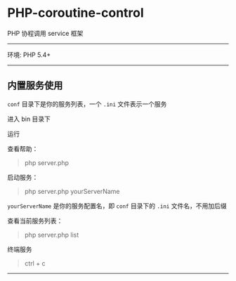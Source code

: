 # PHP-coroutine-control

PHP 协程调用 service 框架

---

环境: PHP 5.4+

---

## 内置服务使用

`conf` 目录下是你的服务列表，一个 `.ini` 文件表示一个服务

进入 bin 目录下

运行

查看帮助：

> php server.php

启动服务：

> php server.php yourServerName

`yourServerName` 是你的服务配置名，即 `conf` 目录下的 `.ini` 文件名，不用加后缀

查看当前服务列表：

> php server.php list

终端服务

> ctrl + c

---